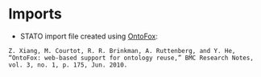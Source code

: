 # Imports
- STATO import file created using [OntoFox](http://ontofox.hegroup.org/):

```
Z. Xiang, M. Courtot, R. R. Brinkman, A. Ruttenberg, and Y. He, “OntoFox: web-based support for ontology reuse,” BMC Research Notes, vol. 3, no. 1, p. 175, Jun. 2010.
```
